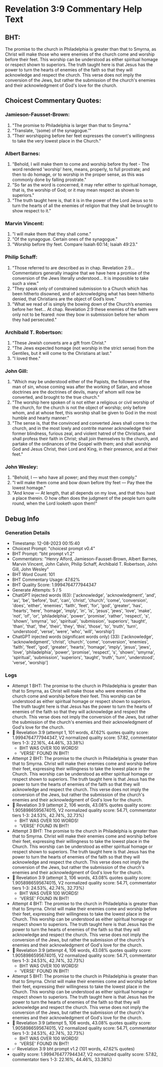 # Revelation 3:9 Commentary Help Text

## BHT:
The promise to the church in Philadelphia is greater than that to Smyrna, as Christ will make those who were enemies of the church come and worship before their feet. This worship can be understood as either spiritual homage or respect shown to superiors. The truth taught here is that Jesus has the power to turn the hearts of enemies of the faith so that they will acknowledge and respect the church. This verse does not imply the conversion of the Jews, but rather the submission of the church's enemies and their acknowledgment of God's love for the church.

## Choicest Commentary Quotes:
### Jamieson-Fausset-Brown:
1. "The promise to Philadelphia is larger than that to Smyrna."
2. "Translate, '(some) of the synagogue.'"
3. "Their worshipping before her feet expresses the convert's willingness to take the very lowest place in the Church."

### Albert Barnes:
1. "Behold, I will make them to come and worship before thy feet - The word rendered 'worship' here, means, properly, to full prostrate; and then to do homage, or to worship in the proper sense, as this was commonly done by falling prostrate."
2. "So far as the word is concerned, it may refer either to spiritual homage, that is, the worship of God; or it may mean respect as shown to superiors."
3. "The truth taught here is, that it is in the power of the Lord Jesus so to turn the hearts of all the enemies of religion that they shall be brought to show respect to it."

### Marvin Vincent:
1. "I will make them that they shall come."
2. "Of the synagogue. Certain ones of the synagogue."
3. "Worship before thy feet. Compare Isaiah 60:14; Isaiah 49:23."

### Philip Schaff:
1. "Those referred to are described as in chap. Revelation 2:9... Commentators generally imagine that we have here a promise of the conversion of the Jews literally understood... It is impossible to take such a view."
2. "They speak only of constrained submission to a Church which has been hitherto disowned, and of acknowledging what has been hitherto denied, that Christians are the object of God’s love."
3. "What we read of is simply the bowing down of the Church’s enemies before her feet... At chap. Revelation 2:9 these enemies of the faith were only not to be feared: now they bow in submission before her whom they had persecuted."

### Archibald T. Robertson:
1. "These Jewish converts are a gift from Christ."
2. "The Jews expected homage (not worship in the strict sense) from the Gentiles, but it will come to the Christians at last."
3. "I loved thee."

### John Gill:
1. "Which may be understood either of the Papists, the followers of the man of sin, whose coming was after the working of Satan, and whose doctrines are the doctrines of devils, many of whom will now be converted, and brought to the true church."
2. "The worship here spoken of is not either a religious or civil worship of the church, for the church is not the object of worship; only before whom, and at whose feet, this worship shall be given to God in the most humble and hearty manner."
3. "The sense is, that the convinced and converted Jews shall come to the church, and in the most lowly and contrite manner acknowledge their former blindness, furious zeal, and violent hatred of the Christians, and shall profess their faith in Christ; shall join themselves to the church, and partake of the ordinances of the Gospel with them; and shall worship God and Jesus Christ, their Lord and King, in their presence, and at their feet."

### John Wesley:
1. "Behold, I — who have all power; and they must then comply."
2. "I will make them come and bow down before thy feet — Pay thee the lowest homage."
3. "And know — At length, that all depends on my love, and that thou hast a place therein. O how often does the judgment of the people turn quite round, when the Lord looketh upon them!"


## Debug Info
### Generation Details
- Timestamp: 12-08-2023 00:15:40
- Choicest Prompt: "choicest prompt v0.4"
- BHT Prompt: "bht prompt v1.2"
- Commentators: "Henry Alford, Jamieson-Fausset-Brown, Albert Barnes, Marvin Vincent, John Calvin, Philip Schaff, Archibald T. Robertson, John Gill, John Wesley"
- BHT Word Count: 101
- BHT Commentary Usage: 47.62%
- BHT Quality Score: 1.9994764777944347
- Generate Attempts: 5 / 5
- ChatGPT injected words (63):
	['acknowledge', 'acknowledgment', 'and', 'as', 'be', 'before', 'but', 'can', 'christ', 'church', 'come', 'conversion', 'does', 'either', 'enemies', 'faith', 'feet', 'for', 'god', 'greater', 'has', 'hearts', 'here', 'homage', 'imply', 'in', 'is', 'jesus', 'jews', 'love', 'make', 'not', 'of', 'or', 'philadelphia', 'power', 'promise', 'rather', 'respect', 's', 'shown', 'smyrna', 'so', 'spiritual', 'submission', 'superiors', 'taught', 'than', 'that', 'the', 'their', 'they', 'this', 'those', 'to', 'truth', 'turn', 'understood', 'verse', 'were', 'who', 'will', 'worship']
- ChatGPT injected words (significant words only) (33):
	['acknowledge', 'acknowledgment', 'christ', 'church', 'come', 'conversion', 'enemies', 'faith', 'feet', 'god', 'greater', 'hearts', 'homage', 'imply', 'jesus', 'jews', 'love', 'philadelphia', 'power', 'promise', 'respect', 's', 'shown', 'smyrna', 'spiritual', 'submission', 'superiors', 'taught', 'truth', 'turn', 'understood', 'verse', 'worship']

### Logs
- Attempt 1 BHT: The promise to the church in Philadelphia is greater than that to Smyrna, as Christ will make those who were enemies of the church come and worship before their feet. This worship can be understood as either spiritual homage or respect shown to superiors. The truth taught here is that Jesus has the power to turn the hearts of enemies of the faith so that they will acknowledge and respect the church. This verse does not imply the conversion of the Jews, but rather the submission of the church's enemies and their acknowledgment of God's love for the church.
- 🔄 Revelation 3:9 (attempt 1, 101 words, 47.62% quotes quality score: 1.9994764777944347, V2 normalized quality score: 57.82, commentator tiers 1-3: 22.16%, 44.46%, 33.38%) 
	- BHT WAS OVER 100 WORDS! 
	- 'VERSE' FOUND IN BHT!
- Attempt 2 BHT: The promise to the church in Philadelphia is greater than that to Smyrna. Christ will make their enemies come and worship before their feet, expressing their willingness to take the lowest place in the Church. This worship can be understood as either spiritual homage or respect shown to superiors. The truth taught here is that Jesus has the power to turn the hearts of enemies of the faith so that they will acknowledge and respect the church. This verse does not imply the conversion of the Jews, but rather the submission of the church's enemies and their acknowledgment of God's love for the church.
- 🔄 Revelation 3:9 (attempt 2, 106 words, 43.08% quotes quality score: 1.9058986595674015, V2 normalized quality score: 54.71, commentator tiers 1-3: 24.53%, 42.74%, 32.73%) 
	- BHT WAS OVER 100 WORDS! 
	- 'VERSE' FOUND IN BHT!
- Attempt 3 BHT: The promise to the church in Philadelphia is greater than that to Smyrna. Christ will make their enemies come and worship before their feet, expressing their willingness to take the lowest place in the Church. This worship can be understood as either spiritual homage or respect shown to superiors. The truth taught here is that Jesus has the power to turn the hearts of enemies of the faith so that they will acknowledge and respect the church. This verse does not imply the conversion of the Jews, but rather the submission of the church's enemies and their acknowledgment of God's love for the church.
- 🔄 Revelation 3:9 (attempt 3, 106 words, 43.08% quotes quality score: 1.9058986595674015, V2 normalized quality score: 54.71, commentator tiers 1-3: 24.53%, 42.74%, 32.73%) 
	- BHT WAS OVER 100 WORDS! 
	- 'VERSE' FOUND IN BHT!
- Attempt 4 BHT: The promise to the church in Philadelphia is greater than that to Smyrna. Christ will make their enemies come and worship before their feet, expressing their willingness to take the lowest place in the Church. This worship can be understood as either spiritual homage or respect shown to superiors. The truth taught here is that Jesus has the power to turn the hearts of enemies of the faith so that they will acknowledge and respect the church. This verse does not imply the conversion of the Jews, but rather the submission of the church's enemies and their acknowledgment of God's love for the church.
- 🔄 Revelation 3:9 (attempt 4, 106 words, 43.08% quotes quality score: 1.9058986595674015, V2 normalized quality score: 54.71, commentator tiers 1-3: 24.53%, 42.74%, 32.73%) 
	- BHT WAS OVER 100 WORDS! 
	- 'VERSE' FOUND IN BHT!
- Attempt 5 BHT: The promise to the church in Philadelphia is greater than that to Smyrna. Christ will make their enemies come and worship before their feet, expressing their willingness to take the lowest place in the Church. This worship can be understood as either spiritual homage or respect shown to superiors. The truth taught here is that Jesus has the power to turn the hearts of enemies of the faith so that they will acknowledge and respect the church. This verse does not imply the conversion of the Jews, but rather the submission of the church's enemies and their acknowledgment of God's love for the church.
- 🔄 Revelation 3:9 (attempt 5, 106 words, 43.08% quotes quality score: 1.9058986595674015, V2 normalized quality score: 54.71, commentator tiers 1-3: 24.53%, 42.74%, 32.73%) 
	- BHT WAS OVER 100 WORDS! 
	- 'VERSE' FOUND IN BHT!
- ✅ Revelation 3:9 bht prompt v1.2 (101 words, 47.62% quotes)
- quality score: 1.9994764777944347, V2 normalized quality score: 57.82, commentator tiers 1-3: 22.16%, 44.46%, 33.38%)